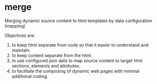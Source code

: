 # merge
Merging dynamic source content to html templates by data configuration (mapping)

Objectives are:
1) to keep html separate from code so that it easier to understand and maintain.
2) to keep content separate from the html.
3) to use configured json data to map source content to target html sections, elements and attributes.
4) to facilitate the composing of dynamic web pages with minimal additional coding.
